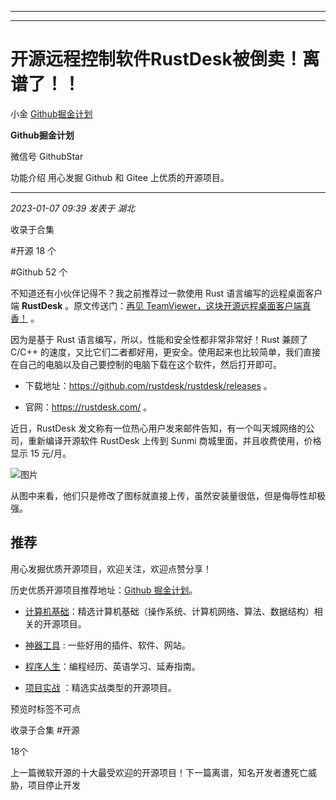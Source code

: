 ----------------------------------------
----------------------------------------
#  开源远程控制软件RustDesk被倒卖！离谱了！！

小金  [ Github掘金计划 ](javascript:void\(0\);)

**Github掘金计划** ![]()

微信号 GithubStar

功能介绍 用心发掘 Github 和 Gitee 上优质的开源项目。

____

_2023-01-07 09:39_ _发表于 湖北_

收录于合集

#开源 18 个

#Github 52 个

不知道还有小伙伴记得不？我之前推荐过一款使用 Rust 语言编写的远程桌面客户端 **RustDesk** 。原文传送门：[再见
TeamViewer，这块开源远程桌面客户端真香！](https://mp.weixin.qq.com/s?__biz=MzIwNDgzMzI3Mg==&mid=2247485486&idx=1&sn=88c1c966a2eb98a583f371acb594d4dd&chksm=973b60b9a04ce9af906aede4376a1ee746eff8c2f7d56173c7ed71bc338a167077f5f7bd8142&token=1266578693&lang=zh_CN&scene=21#wechat_redirect)
。

因为是基于 Rust 语言编写，所以，性能和安全性都非常非常好！Rust 兼顾了 C/C++
的速度，又比它们二者都好用，更安全。使用起来也比较简单，我们直接在自己的电脑以及自己要控制的电脑下载在这个软件，然后打开即可。

  * 下载地址：https://github.com/rustdesk/rustdesk/releases 。

  * 官网：https://rustdesk.com/ 。

近日，RustDesk 发文称有一位热心用户发来邮件告知，有一个叫天城网络的公司，重新编译开源软件 RustDesk 上传到 Sunmi
商城里面，并且收费使用，价格显示 15 元/月。

  

![图片](https://mmbiz.qpic.cn/mmbiz_png/dkwuWwLoRK8TGn5bPtKMgZZ1uGfpkrCX7pcnNzrE5BfdN4XsJa3a5bJZ3EzgwwGKqQukE8OxjYtKIbnFSIlTxQ/640?wx_fmt=png&wxfrom=5&wx_lazy=1&wx_co=1)

  

从图中来看，他们只是修改了图标就直接上传，虽然安装量很低，但是侮辱性却极强。

  

## 推荐

用心发掘优质开源项目，欢迎关注，欢迎点赞分享！

历史优质开源项目推荐地址：[Github
掘金计划](https://mp.weixin.qq.com/mp/appmsgalbum?__biz=MzIwNDgzMzI3Mg==&action=getalbum&album_id=1571213952619954180#wechat_redirect)。

  * [计算机基础](https://mp.weixin.qq.com/mp/appmsgalbum?action=getalbum&album_id=1635325633234780161&__biz=MzIwNDgzMzI3Mg==#wechat_redirect)：精选计算机基础（操作系统、计算机网络、算法、数据结构）相关的开源项目。

  * [神器工具](https://mp.weixin.qq.com/mp/appmsgalbum?__biz=MzIwNDgzMzI3Mg==&action=getalbum&album_id=1692140336665378820#wechat_redirect) : 一些好用的插件、软件、网站。

  * [程序人生](https://mp.weixin.qq.com/mp/appmsgalbum?__biz=MzIwNDgzMzI3Mg==&action=getalbum&album_id=2084343476975878144#wechat_redirect)：编程经历、英语学习、延寿指南。

  * [项目实战](https://mp.weixin.qq.com/mp/appmsgalbum?action=getalbum&album_id=1632590550748938241&__biz=MzIwNDgzMzI3Mg==#wechat_redirect) ：精选实战类型的开源项目。

预览时标签不可点

收录于合集 #开源

18个

上一篇微软开源的十大最受欢迎的开源项目！下一篇离谱，知名开发者遭死亡威胁，项目停止开发

